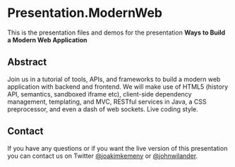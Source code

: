 # Presentation.ModernWeb

This is the presentation files and demos for the presentation **Ways to Build a Modern Web Application**

## Abstract

Join us in a tutorial of tools, APIs, and frameworks to build a modern web application with backend and frontend. We will make use of HTML5 (history API, semantics, sandboxed iframe etc), client-side dependency management, templating, and MVC, RESTful services in Java, a CSS preprocessor, and even a dash of web sockets. Live coding style. 

## Contact

If you have any questions or if you want the live version of this presentation you can contact us on
Twitter [@joakimkemeny](http://twitter.com/joakimkemeny) or [@johnwilander](http://twitter.com/johnwilander).

